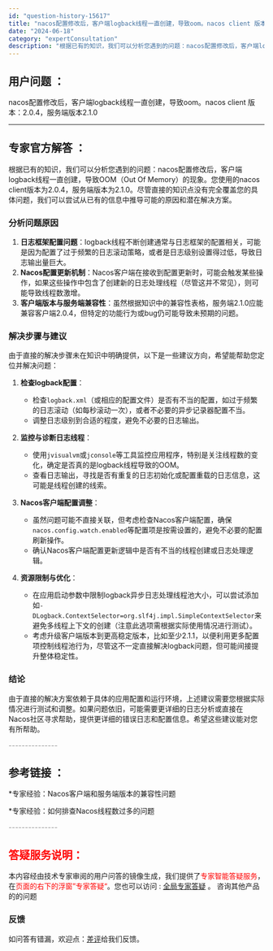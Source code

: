 ```yaml
---
id: "question-history-15617"
title: "nacos配置修改后，客户端logback线程一直创建，导致oom。nacos client 版本：2.0"
date: "2024-06-18"
category: "expertConsultation"
description: "根据已有的知识，我们可以分析您遇到的问题：nacos配置修改后，客户端logback线程一直创建，导致OOM（Out Of Memory）的现象。您使用的nacos client版本为2.0.4，服务端版本为2.1.0。尽管直接的知识点没有完全覆盖您的具体问题，我们可以尝试从已有的信息中推导可能的原"
---
```


## 用户问题 ： 
 nacos配置修改后，客户端logback线程一直创建，导致oom。nacos client 版本：2.0.4，服务端版本2.1.0  

---------------
## 专家官方解答 ：

根据已有的知识，我们可以分析您遇到的问题：nacos配置修改后，客户端logback线程一直创建，导致OOM（Out Of Memory）的现象。您使用的nacos client版本为2.0.4，服务端版本为2.1.0。尽管直接的知识点没有完全覆盖您的具体问题，我们可以尝试从已有的信息中推导可能的原因和潜在解决方案。

### 分析问题原因
1. **日志框架配置问题**：logback线程不断创建通常与日志框架的配置相关，可能是因为配置了过于频繁的日志滚动策略，或者是日志级别设置得过低，导致日志输出量巨大。
2. **Nacos配置更新机制**：Nacos客户端在接收到配置更新时，可能会触发某些操作，如果这些操作中包含了创建新的日志处理线程（尽管这并不常见），则可能导致线程数激增。
3. **客户端版本与服务端兼容性**：虽然根据知识中的兼容性表格，服务端2.1.0应能兼容客户端2.0.4，但特定的功能行为或bug仍可能导致未预期的问题。

### 解决步骤与建议
由于直接的解决步骤未在知识中明确提供，以下是一些建议方向，希望能帮助您定位并解决问题：

1. **检查logback配置**：
   - 检查`logback.xml`（或相应的配置文件）是否有不当的配置，如过于频繁的日志滚动（如每秒滚动一次），或者不必要的异步记录器配置不当。
   - 调整日志级别到合适的程度，避免不必要的日志输出。

2. **监控与诊断日志线程**：
   - 使用`jvisualvm`或`jconsole`等工具监控应用程序，特别是关注线程数的变化，确定是否真的是logback线程导致的OOM。
   - 查看日志输出，寻找是否有重复的日志初始化或配置重载的日志信息，这可能是线程创建的线索。

3. **Nacos客户端配置调整**：
   - 虽然问题可能不直接关联，但考虑检查Nacos客户端配置，确保`nacos.config.watch.enabled`等配置项是按需设置的，避免不必要的配置刷新操作。
   - 确认Nacos客户端配置更新逻辑中是否有不当的线程创建或日志处理逻辑。

4. **资源限制与优化**：
   - 在应用启动参数中限制logback异步日志处理线程池大小，可以尝试添加如`-DLogback.ContextSelector=org.slf4j.impl.SimpleContextSelector`来避免多线程上下文的创建（注意此选项需根据实际使用情况进行测试）。
   - 考虑升级客户端版本到更高稳定版本，比如至少2.1.1，以便利用更多配置项控制线程池行为，尽管这不一定直接解决logback问题，但可能间接提升整体稳定性。

### 结论
由于直接的解决方案依赖于具体的应用配置和运行环境，上述建议需要您根据实际情况进行测试和调整。如果问题依旧，可能需要更详细的日志分析或直接在Nacos社区寻求帮助，提供更详细的错误日志和配置信息。希望这些建议能对您有所帮助。


<font color="#949494">---------------</font> 


## 参考链接 ：

*专家经验：Nacos客户端和服务端版本的兼容性问题 
 
 *专家经验：如何排查Nacos线程数过多的问题 


 <font color="#949494">---------------</font> 
 


## <font color="#FF0000">答疑服务说明：</font> 

本内容经由技术专家审阅的用户问答的镜像生成，我们提供了<font color="#FF0000">专家智能答疑服务</font>，在<font color="#FF0000">页面的右下的浮窗”专家答疑“</font>。您也可以访问 : [全局专家答疑](https://answer.opensource.alibaba.com/docs/intro) 。 咨询其他产品的的问题

### 反馈
如问答有错漏，欢迎点：[差评](https://ai.nacos.io/user/feedbackByEnhancerGradePOJOID?enhancerGradePOJOId=15676)给我们反馈。
